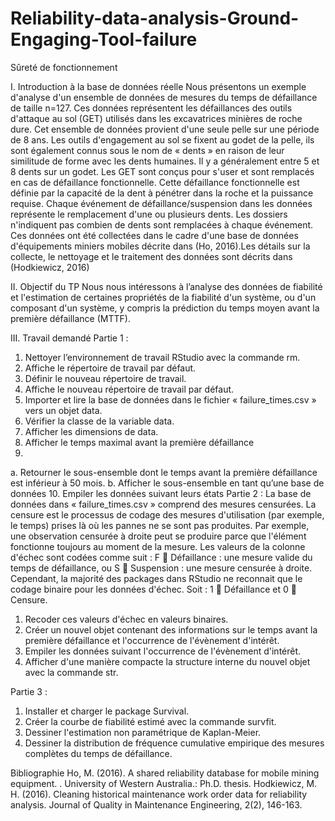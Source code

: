 # Reliability-data-analysis-Ground-Engaging-Tool-failure

 Sûreté de fonctionnement

I.	Introduction à la base de données réelle
Nous présentons un exemple d'analyse d'un ensemble de données de mesures du temps de défaillance de taille n=127. 
Ces données représentent les défaillances des outils d'attaque au sol (GET) utilisés dans les excavatrices minières de roche dure. Cet ensemble de données provient d'une seule pelle sur une période de 8 ans.
Les outils d'engagement au sol se fixent au godet de la pelle, ils sont également connus sous le nom de « dents » en raison de leur similitude de forme avec les dents humaines. Il y a généralement entre 5 et 8 dents sur un godet. Les GET sont conçus pour s'user et sont remplacés en cas de défaillance fonctionnelle. Cette défaillance fonctionnelle est définie par la capacité de la dent à pénétrer dans la roche et la puissance requise. Chaque événement de défaillance/suspension dans les données représente le remplacement d'une ou plusieurs dents. Les dossiers n'indiquent pas combien de dents sont remplacées à chaque événement.
Ces données ont été collectées dans le cadre d'une base de données d'équipements miniers mobiles décrite dans (Ho, 2016).Les détails sur la collecte, le nettoyage et le traitement des données sont décrits dans (Hodkiewicz, 2016)

II.	Objectif du TP
Nous nous intéressons à l’analyse des données de fiabilité et l'estimation de certaines propriétés de la fiabilité d'un système, ou d'un composant d'un système, y compris la prédiction du temps moyen avant la première défaillance (MTTF).

III.	Travail demandé
Partie 1 :
1.	Nettoyer l’environnement de travail RStudio avec la commande rm.
2.	Affiche le répertoire de travail par défaut.
3.	Définir le nouveau répertoire de travail.
4.	Affiche le nouveau répertoire de travail par défaut.
5.	Importer et lire la base de données dans le fichier « failure_times.csv » vers un objet data.
6.	Vérifier la classe de la variable data.
7.	Afficher les dimensions de data.
8.	Afficher le temps maximal avant la première défaillance
9.	
a.	Retourner le sous-ensemble dont le temps avant la première défaillance est inférieur à 50 mois.
b.	Afficher le sous-ensemble en tant qu’une base de données
10.	 Empiler les données suivant leurs états
Partie 2 :
La base de données dans « failure_times.csv » comprend des mesures censurées. La censure est le processus de codage des mesures d'utilisation (par exemple, le temps) prises là où les pannes ne se sont pas produites. Par exemple, une observation censurée à droite peut se produire parce que l'élément fonctionne toujours au moment de la mesure.
Les valeurs de la colonne d'échec sont codées comme suit :
F  Défaillance : une mesure valide du temps de défaillance, ou
S  Suspension : une mesure censurée à droite.
Cependant, la majorité des packages dans RStudio ne reconnait que le codage binaire pour les données d'échec. Soit : 1  Défaillance et 0  Censure.
1.	Recoder ces valeurs d'échec en valeurs binaires.
2.	Créer un nouvel objet contenant des informations sur le temps avant la première défaillance et l'occurrence de l'évènement d'intérêt.
3.	Empiler les données suivant l'occurrence de l'évènement d'intérêt.
4.	Afficher d'une manière compacte la structure interne du nouvel objet avec la commande str.

Partie 3 :
1.	Installer et charger le package Survival.
2.	Créer la courbe de fiabilité estimé avec la commande survfit.
3.	Dessiner l'estimation non paramétrique de Kaplan-Meier.
4.	Dessiner la distribution de fréquence cumulative empirique des mesures complètes du temps de défaillance.





Bibliographie
Ho, M. (2016). A shared reliability database for mobile mining equipment. . University of Western Australia.: Ph.D. thesis.
Hodkiewicz, M. H. (2016). Cleaning historical maintenance work order data for reliability analysis. Journal of Quality in Maintenance Engineering, 2(2), 146-163.


